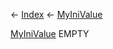 ← [Index](Api-Index) ← [MyIniValue](VRage.Game.ModAPI.Ingame.Utilities.MyIniValue)

[MyIniValue](VRage.Game.ModAPI.Ingame.Utilities.MyIniValue) EMPTY